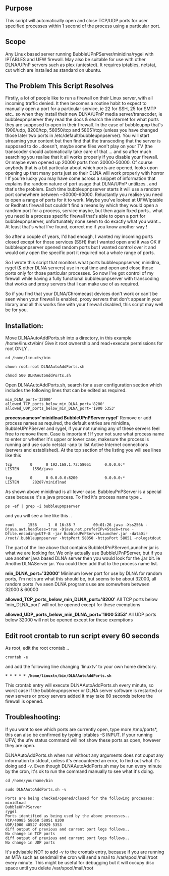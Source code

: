 ## Purpose

This script will automatically open and close TCP/UDP ports for user specified processes within 1 second of the process using a particular port.

## Scope

Any Linux based server running BubbleUPnPServer/minidlna/rygel with IPTABLES and UFW firewall. May also be suitable for use with other DLNA/UPnP servers such as plex (untested). It requires iptables, netstat, cut which are installed as standard on ubuntu.

## The Problem This Script Resolves

Firstly, a lot of people like to run a firewall on their Linux server, with all incoming traffic denied. It then becomes a routine habit to expect to manually open a port for a particular service, ie 22 for SSH, 25 for SMTP etc.. so when they install their new DLNA/UPnP media server/transcoder, ie bubbleupnpserver they read the docs & search the internet for what ports they are supposed to open in their firewall. In the case of bubbleupnp that's 1900/udp, 8200/tcp, 58050/tcp and 58051/tcp (unless you have changed those later two ports in /etc/default/bubbleupnpserver). You will start streaming your content but then find that the transcoding that the server is supposed to do ..doesn't, maybe some files won't play on your TV (the transcoder should automatically take care of that ... and so after much searching you realise that it all works properly if you disable your firewall. Or maybe even opened up 20000 ports from 30000-50000. Of course anybody that is a bit particular about which ports are opened, looks upon opening up that many ports just so their DLNA will work properly with horror ! If you're lucky you may have come across a snippet of information that explains the random nature of port usage that DLNA/UPnP untilizes.. and that's the problem. Each time bubbleupnpserver starts it will use a random port somewhere between ~30000-60000. Reluctantly you realise you need to open a range of ports for it to work. Maybe you've looked at UFW/Iptable or Redhats firewall but couldn't find a means by which they would open a random port for a process, service maybe, but then again fixed ports.. what you need is a process specific firewall that's able to open a port for bubbleupnpserver, unfortunately none seem to do exactly what you want... At least that's what I've found, correct me if you know another way !

So after a couple of years, I'd had enough, I wanted my incoming ports closed except for those services (SSH) that I wanted open and it was OK if bubbleupnpserver opened random ports but I wanted control over it and would only open the specific port it required not a whole range of ports.

So I wrote this script that monitors what ports bubbleupnpserver, minidlna, rygel (& other DLNA servers) use in real time and open and close those ports only for those particular processes. So now I've got control of my firewall while having a fully functional bubbleupnpserver with transcoding that works and proxy servers that I can make use of as required.
 
So if you find that your DLNA/Chromecast devices don't work or can't be seen when your firewall is enabled, proxy servers that don't appear in your library and all this works fine with your firewall disabled, this script may well be for you.

## Installation:
Move DLNAAutoAddPorts.sh into a directory, in this example /home/linuxtv/bin/
Give it root ownership and read+execute permissions for root ONLY ..

`cd /home/linuxtv/bin`

`chown root:root DLNAAutoAddPorts.sh`

`chmod 500 DLNAAutoAddPorts.sh`

Open DLNAAutoAddPorts.sh, search for a user configuration section which includes the following lines that can be edited as required.

```processnames='minidlnad BubbleUPnPServer rygel'
min_DLNA_port='32000'
allowed_TCP_ports_below_min_DLNA_port='8200'
allowed_UDP_ports_below_min_DLNA_port='1900 5353'
```
**processnames='minidlnad BubbleUPnPServer rygel'**
Remove or add process names as required, the default entries are minidlna, BubbleUPnPServer and rygel, if your
not running any of these servers feel free to remove them. Case is important ! If your not sure what process name
to enter or whether it's upper or lower case, makesure the process is running and use sudo netstat -anp to list
Active Internet connections (servers and established). At the top section of the listing you will see lines like this

`tcp        0      0 192.168.1.72:58051      0.0.0.0:*               LISTEN      1556/java`
 
`tcp        0      0 0.0.0.0:8200            0.0.0.0:*               LISTEN      28287/minidlnad`

As shown above minidlnad is all lower case. BubbleuPnPServer is a special case because it's a java process. To find it's process name
type ..

`ps -ef | grep -i bubbleupnpserver`

and you will see a line like this ..

`root      1556     1  0 16:38 ?        00:01:26 java -Xss256k -Djava.awt.headless=true -Djava.net.preferIPv4Stack=true -Dfile.encoding=UTF-8 -jar BubbleUPnPServerLauncher.jar -dataDir /root/.bubbleupnpserver -httpPort 58050 -httpsPort 58051 -nologstdout`

The part of the line above that contains BubbleUPnPServerLauncher.jar is what we are looking for. We only actually use BubbleUPnPServer, but if you use another java based DLNA server
then you would look for the .jar bit. ie AnotherDLNAServer.jar. You could then add that to the process name list.

**min_DLNA_port='32000'**
Minimum lower port for use by DLNA for random ports, I'm not sure what this should be, but seems to be about 32000, all random ports I've seen DLNA programs use are somewhere between 32000 & 60000

**allowed_TCP_ports_below_min_DLNA_port='8200'**
All TCP ports below 'min_DLNA_port' will not be opened except for these exemptions

**allowed_UDP_ports_below_min_DLNA_port='1900 5353'**
All UDP ports below 32000 will not be opened except for these exemptions


## Edit root crontab to run script every 60 seconds
As root, edit the root crontab ..

`crontab -e`

 and add the following line changing 'linuxtv' to your own home directory.

**`* * * * * /home/linuxtv/bin/DLNAAutoAddPorts.sh`**

This crontab entry will execute DLNAAutoAddPorts.sh every minute, so worst case if the bubbleupnpserver or DLNA server
software is restarted or new servers or proxy servers added it may take 60 seconds before the firewall is opened.

## Troubleshooting:
If you want to see which ports are currently open, type more /tmp/ports*, this can also be confirmed
by typing iptables -S INPUT. If your running UFW, the ufw status command will not show these ports as
open, however they are open.

DLNAAutoAddPorts.sh when run without any arguments does not ouput any information to stdout,
unless it's encountered an error, to find out what it's doing add -v. Even though DLNAAutoAddPorts.sh
may be run every minute by the cron, it's ok to run the command manually to see what it's doing.

`cd /home/yourname/bin`

`sudo DLNAAutoAddPorts.sh -v`

```DLNAAutoAddPorts V2.0.5
Ports are being checked/opened/closed for the following processes:
minidlnad
BubbleUPnPServer
rygel
Ports identified as being used by the above processes..
TCP/40985 58050 58051 8200
UDP/1900 40527 49929 5353
diff output of previous and current port logs follows..
No change in TCP ports
diff output of previous and current port logs follows..
No change in UDP ports
```

 It's advisable NOT to add
-v to the crontab entry, because if you are running an MTA such as sendmail the cron will send a mail to
/var/spool/mail/root every minute. This might be useful for debugging but it will occupy disc space until
you delete /var/spool/mail/root

